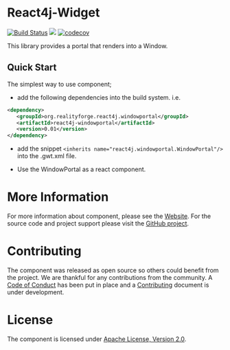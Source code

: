 # React4j-Widget

[![Build Status](https://secure.travis-ci.org/react4j/react4j-windowportal.png?branch=master)](http://travis-ci.org/react4j/react4j-windowportal)
[<img src="https://img.shields.io/maven-central/v/org.realityforge.react4j.windowportal/react4j-windowportal.svg?label=latest%20release"/>](http://search.maven.org/#search%7Cga%7C1%7Cg%3A%22org.realityforge.react4j.windowportal%22)
[![codecov](https://codecov.io/gh/react4j/react4j-windowportal/branch/master/graph/badge.svg)](https://codecov.io/gh/react4j/react4j-windowportal)

This library provides a portal that renders into a Window.

## Quick Start

The simplest way to use component;

* add the following dependencies into the build system. i.e.

```xml
<dependency>
   <groupId>org.realityforge.react4j.windowportal</groupId>
   <artifactId>react4j-windowportal</artifactId>
   <version>0.01</version>
</dependency>
```

* add the snippet `<inherits name="react4j.windowportal.WindowPortal"/>` into the .gwt.xml file.

* Use the WindowPortal as a react component.

# More Information

For more information about component, please see the [Website](https://react4j.github.io/react4j-windowportal). For the
source code and project support please visit the [GitHub project](https://github.com/react4j/react4j-windowportal).

# Contributing

The component was released as open source so others could benefit from the project. We are thankful for any
contributions from the community. A [Code of Conduct](CODE_OF_CONDUCT.md) has been put in place and
a [Contributing](CONTRIBUTING.md) document is under development.

# License

The component is licensed under [Apache License, Version 2.0](LICENSE).
